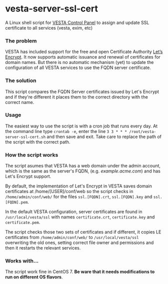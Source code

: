 # vesta-server-ssl-cert
A Linux shell script for [VESTA Control Panel](https://vestacp.com/) to assign and update SSL certificate to all services (vesta, exim, etc)

### The problem
VESTA has included support for the free and open Certificate Authority [Let’s Encrypt](https://letsencrypt.org/). It now supports automatic issuance and renewal of certificates for domain names. But there is no automatic mechanism (yet) to update the configuration of all VESTA services to use the FQDN server certificate.

### The solution
This script compares the FQDN Server certificates issued by Let's Encrypt and if they're different it places them to the correct directory with the correct name.

### Usage
The easiest way to use the script is with a cron job that runs every day. At the command line type `crontab -e`,  enter the line `3 3 * * * /root/vesta-server-ssl-cert.sh` and then save and exit. Take care to replace the path of the script with the correct path.

### How the script works
The script asumes that VESTA has a web domain under the admin account, which is the same as the server's FQDN, (e.g. *example.acme.com*) and has Let's Encrypt support.

By default, the implementation of Let's Encrypt in VESTA saves domain certificates at /home/[USER]/conf/web so the script checks in `/home/admin/conf/web/` for the files `ssl.[FQDN].crt`, `ssl.[FQDN].key` and `ssl.[FQDN].pem`.

In the default VESTA configuration, server certificates are found in `/usr/local/vesta/ssl` with names `certificate.crt`, `certificate.key` and `certificate.pem`.

The script checks those two sets of certificates and if different, it copies LE certificates from `/home/admin/conf/web/` to `/usr/local/vesta/ssl` overwriting the old ones, setting correct file owner and permissions and then it restarts the relevant services.

### Works with...
The script work fine in CentOS 7. **Be ware that it needs modifications to run on different OS flavors**.
